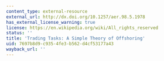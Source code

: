 ```yaml
---
content_type: external-resource
external_url: http://dx.doi.org/10.1257/aer.98.5.1978
has_external_license_warning: true
license: https://en.wikipedia.org/wiki/All_rights_reserved
status: ''
title: 'Trading Tasks: A Simple Theory of Offshoring'
uid: 7697b8d9-c935-4fe3-b562-d4cf53177a43
wayback_url: ''
---
```

